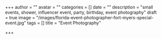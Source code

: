 +++
author = ""
avatar = ""
categories = []
date = ""
description = "small events, shower, influencer event, party, birthday, event photography"
draft = true
image = "/images/florida-event-photographer-fort-myers-special-event.jpg"
tags = []
title = "Event Photography"

+++
